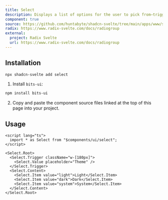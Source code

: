 ```yaml
---
title: Select
description: Displays a list of options for the user to pick from—triggered by a button.
component: true
source: https://github.com/huntabyte/shadcn-svelte/tree/main/apps/www/src/lib/components/ui/select
radix: https://www.radix-svelte.com/docs/radiogroup
external:
  project: Radix Svelte
  url: https://www.radix-svelte.com/docs/radiogroup
---
```


<script>
    import { ComponentPreview, ManualInstall } from '$lib/components/docs'
</script>

<ComponentPreview name="select-demo">

<div />

</ComponentPreview>

## Installation

```bash
npx shadcn-svelte add select
```

<ManualInstall>

1. Install `bits-ui`:

```bash
npm install bits-ui
```

2. Copy and paste the component source files linked at the top of this page into your project.

</ManualInstall>

## Usage

```svelte
<script lang="ts">
  import * as Select from "$components/ui/select";
</script>

<Select.Root>
  <Select.Trigger className="w-[180px]">
    <Select.Value placeholder="Theme" />
  </Select.Trigger>
  <Select.Content>
    <Select.Item value="light">Light</Select.Item>
    <Select.Item value="dark">Dark</Select.Item>
    <Select.Item value="system">System</Select.Item>
  </Select.Content>
</Select.Root>
```
